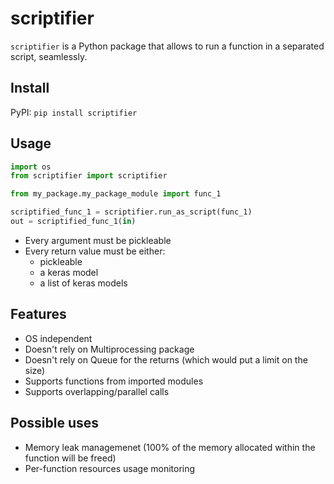 # scriptifier
`scriptifier` is a Python package that allows to run a function in a separated script, seamlessly. 

## Install
PyPI: `pip install scriptifier`<br/>

## Usage
```python
import os
from scriptifier import scriptifier

from my_package.my_package_module import func_1

scriptified_func_1 = scriptifier.run_as_script(func_1)
out = scriptified_func_1(in)
```

- Every argument must be pickleable<br/>
- Every return value must be either:
  - pickleable
  - a keras model
  - a list of keras models

## Features
- OS independent<br/>
- Doesn't rely on Multiprocessing package<br/>
- Doesn't rely on Queue for the returns (which would put a limit on the size)<br/>
- Supports functions from imported modules<br/>
- Supports overlapping/parallel calls<br/>

## Possible uses
- Memory leak managemenet (100% of the memory allocated within the function will be freed)<br/>
- Per-function resources usage monitoring<br/>

